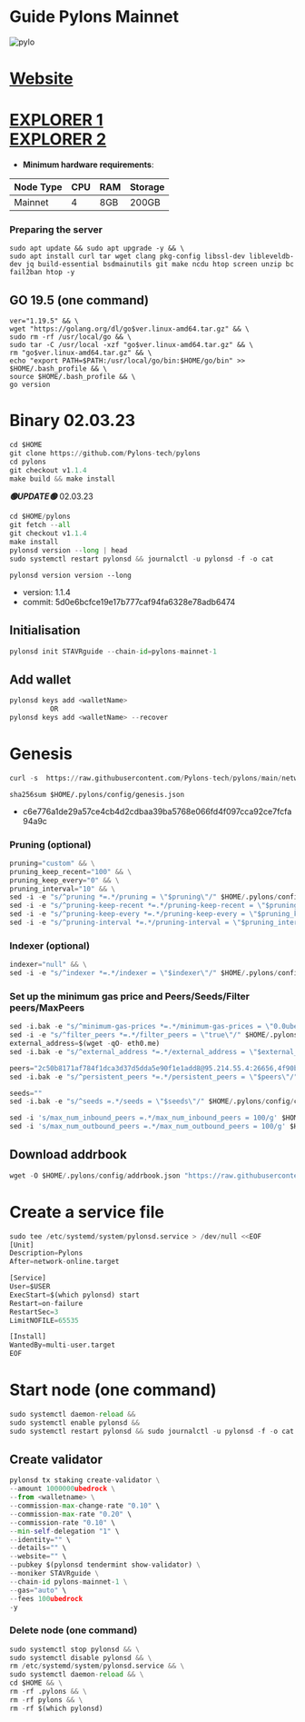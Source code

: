 # Guide Pylons Mainnet
![pylo](https://user-images.githubusercontent.com/44331529/182419013-c3e5e07d-08de-4459-aa1c-88af51d6f340.png)

[Website](https://www.pylons.tech/home/)
=
[EXPLORER 1](https://explorer.stavr.tech/pylons/staking) \
[EXPLORER 2](https://pylons.explorers.guru/validators) 
=
- **Minimum hardware requirements**:

| Node Type |CPU | RAM  | Storage  | 
|-----------|----|------|----------|
| Mainnet   |   4| 8GB  | 200GB    |
### Preparing the server

    sudo apt update && sudo apt upgrade -y && \
    sudo apt install curl tar wget clang pkg-config libssl-dev libleveldb-dev jq build-essential bsdmainutils git make ncdu htop screen unzip bc fail2ban htop -y

## GO 19.5 (one command)
```pytohn
ver="1.19.5" && \
wget "https://golang.org/dl/go$ver.linux-amd64.tar.gz" && \
sudo rm -rf /usr/local/go && \
sudo tar -C /usr/local -xzf "go$ver.linux-amd64.tar.gz" && \
rm "go$ver.linux-amd64.tar.gz" && \
echo "export PATH=$PATH:/usr/local/go/bin:$HOME/go/bin" >> $HOME/.bash_profile && \
source $HOME/.bash_profile && \
go version
```

# Binary   02.03.23
```python 
cd $HOME
git clone https://github.com/Pylons-tech/pylons
cd pylons
git checkout v1.1.4
make build && make install
```

*******🟢UPDATE🟢******* 02.03.23

```python
cd $HOME/pylons
git fetch --all
git checkout v1.1.4
make install
pylonsd version --long | head
sudo systemctl restart pylonsd && journalctl -u pylonsd -f -o cat
```

`pylonsd version version --long`
+ version: 1.1.4
+ commit: 5d0e6bcfce19e17b777caf94fa6328e78adb6474

## Initialisation
```python
pylonsd init STAVRguide --chain-id=pylons-mainnet-1
```
## Add wallet
```python
pylonsd keys add <walletName>
          OR
pylonsd keys add <walletName> --recover
```
# Genesis
```python
curl -s  https://raw.githubusercontent.com/Pylons-tech/pylons/main/networks/pylons-mainnet-1/genesis.json > ~/.pylons/config/genesis.json
```

`sha256sum $HOME/.pylons/config/genesis.json`
- c6e776a1de29a57ce4cb4d2cdbaa39ba5768e066fd4f097cca92ce7fcfa94a9c

### Pruning (optional)
```python
pruning="custom" && \
pruning_keep_recent="100" && \
pruning_keep_every="0" && \
pruning_interval="10" && \
sed -i -e "s/^pruning *=.*/pruning = \"$pruning\"/" $HOME/.pylons/config/app.toml && \
sed -i -e "s/^pruning-keep-recent *=.*/pruning-keep-recent = \"$pruning_keep_recent\"/" $HOME/.pylons/config/app.toml && \
sed -i -e "s/^pruning-keep-every *=.*/pruning-keep-every = \"$pruning_keep_every\"/" $HOME/.pylons/config/app.toml && \
sed -i -e "s/^pruning-interval *=.*/pruning-interval = \"$pruning_interval\"/" $HOME/.pylons/config/app.toml
```

### Indexer (optional)
```python
indexer="null" && \
sed -i -e "s/^indexer *=.*/indexer = \"$indexer\"/" $HOME/.pylons/config/config.toml
```
### Set up the minimum gas price and Peers/Seeds/Filter peers/MaxPeers
```python
sed -i.bak -e "s/^minimum-gas-prices *=.*/minimum-gas-prices = \"0.0ubedrock\"/;" ~/.pylons/config/app.toml
sed -i -e "s/^filter_peers *=.*/filter_peers = \"true\"/" $HOME/.pylons/config/config.toml
external_address=$(wget -qO- eth0.me) 
sed -i.bak -e "s/^external_address *=.*/external_address = \"$external_address:26656\"/" $HOME/.pylons/config/config.toml

peers="2c50b8171af784f1dca3d37d5dda5e90f1e1add8@95.214.55.4:26656,4f90babf520599ffe606157b0151c4c9bc0ec23f@194.163.172.115:26666,ebecc93e7865036fbdf8d3d54a624941d6e41ba1@104.200.136.57:26656,25e7ef64b41a636e3fb4e9bb1191b785e7d1d5cc@46.166.140.172:26656,2c50b8171af784f1dca3d37d5dda5e90f1e1add8@95.214.55.4:26656,4f90babf520599ffe606157b0151c4c9bc0ec23f@194.163.172.115:26666,ebecc93e7865036fbdf8d3d54a624941d6e41ba1@104.200.136.57:26656,022ee5a5231a5dec014841394f8ce766d657cff5@95.214.53.132:26156,a6972be573807d34f28a337c0f7d599e0014be80@161.97.99.247:26656,515ffd755a92a47b56233143f7c25481dbe99f94@161.97.99.251:26606,9c3261f7859a4f43a72cb9eef8d1fcfc70dc7e7c@95.216.204.255:26656,f6a9cc00142a4ce2fc1cbe536ba7ac9701f0786f@62.113.119.213:11221,665a747edcb6c68d3fe317053bd2cbcae1ef0843@138.201.246.185:26656,6144bf581d89212bf294de31e66f94d628f09053@65.109.92.235:37656,cbad56deb74e1349e5ed8d00cd1338c675d71075@167.86.75.50:26656,84350ef836590a08e273253f1056eb7175f536a4@167.235.2.206:26616,71b2ccc335a2ed88854444d23c2f2e2fd343c7e9@65.109.52.156:9656,85e236a129337efe946c6a68ee72a6da87825bc5@65.109.92.240:20256,3336e645081fcddb72917c017ae232fa6b7c8cf4@84.46.248.174:26656,e55c36e7ce120599701b14532c864bec57d4477b@161.97.132.66:26656,d977d11f5741d8e9be84faa390af55de43659f0c@95.217.225.214:28656,d0769a0e7fa1fc86baa0b2b9e9c6d9f7ba2dd2b6@46.4.23.108:36656,5eb3daf435d1d8a14e0a42e9dfbeca6877b2d1ca@65.108.2.41:46656,90e9144c74d83f966fbbda20c070a28d3d6e48a2@65.108.135.211:46656,7b6b13bcbd30311a407e193d0c7b21ed3dc15cd1@pylons.nodejumper.io:30656,,d6685eb44553000f5e7abfd560a7c70b534dcc25@65.108.199.222:21116,f8f74d840f40168111353927e91f475a262d20ad@65.21.142.30:27656,98634f7f77334b0df7b9c4d16d41b31ace4ceaa8@81.16.237.142:11223,d71cb7a9cc84e3c06ce2dc90f340d21ae53390ff@54.37.129.164:46656,35c6b3b3f273e845da511751d98b54ca3fd56170@65.109.49.163:26651,574a9497ef09f0364a7623ca45d7a5a067f4bc40@64.227.144.199:26656,2a21d71e5e16222fa08454634cad5db30d56dfa9@192.248.159.61:26656,1233d3696f3fbfb44edfaf72640bb91d085f3dae@65.109.34.133:61356,0d876a9311613a716a65f588c86c87f47e321945@pylons.sergo.dev:12213,32cf1fa54cb6762ea2713d93bd76c47ad3323d1c@88.99.243.241:26656"
sed -i.bak -e "s/^persistent_peers *=.*/persistent_peers = \"$peers\"/" $HOME/.pylons/config/config.toml

seeds=""
sed -i.bak -e "s/^seeds =.*/seeds = \"$seeds\"/" $HOME/.pylons/config/config.toml

sed -i 's/max_num_inbound_peers =.*/max_num_inbound_peers = 100/g' $HOME/.pylons/config/config.toml
sed -i 's/max_num_outbound_peers =.*/max_num_outbound_peers = 100/g' $HOME/.pylons/config/config.toml
```

## Download addrbook
```python
wget -O $HOME/.pylons/config/addrbook.json "https://raw.githubusercontent.com/obajay/nodes-Guides/main/Projects/Pylons/addrbook.json"
```


# Create a service file
```python
sudo tee /etc/systemd/system/pylonsd.service > /dev/null <<EOF
[Unit]
Description=Pylons
After=network-online.target

[Service]
User=$USER
ExecStart=$(which pylonsd) start
Restart=on-failure
RestartSec=3
LimitNOFILE=65535

[Install]
WantedBy=multi-user.target
EOF
```

# Start node (one command)
```python
sudo systemctl daemon-reload &&
sudo systemctl enable pylonsd &&
sudo systemctl restart pylonsd && sudo journalctl -u pylonsd -f -o cat
```

## Create validator
```python
pylonsd tx staking create-validator \
--amount 1000000ubedrock \
--from <walletname> \
--commission-max-change-rate "0.10" \
--commission-max-rate "0.20" \
--commission-rate "0.10" \
--min-self-delegation "1" \
--identity="" \
--details="" \
--website="" \
--pubkey $(pylonsd tendermint show-validator) \
--moniker STAVRguide \
--chain-id pylons-mainnet-1 \
--gas="auto" \
--fees 100ubedrock
-y
```

### Delete node (one command)
```python
sudo systemctl stop pylonsd && \
sudo systemctl disable pylonsd && \
rm /etc/systemd/system/pylonsd.service && \
sudo systemctl daemon-reload && \
cd $HOME && \
rm -rf .pylons && \
rm -rf pylons && \
rm -rf $(which pylonsd)
```
